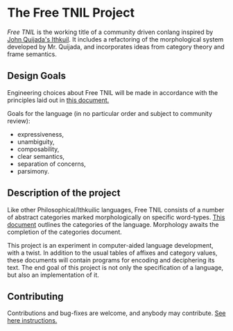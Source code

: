 # The Free TNIL Project
_Free TNIL_ is the working title of a community driven conlang inspired by [John
Quijada's Ithkuil](http://ithkuil.net). It includes a refactoring of the
morphological system developed by Mr. Quijada, and incorporates ideas from
category theory and frame semantics.

## Design Goals
Engineering choices about Free TNIL will be made in accordance with the
principles laid out in [this document.](./design-goals.md)

Goals for the language (in no particular order and subject to community review):
- expressiveness,
- unambiguity,
- composability,
- clear semantics,
- separation of concerns,
- parsimony.

## Description of the project
Like other Philosophical/Ithkuilic languages, Free TNIL consists of a number of
abstract categories marked morphologically on specific word-types.  [This
document](./docs/md/categories.md) outlines the categories of the language.
Morphology awaits the completion of the categories document.

This project is an experiment in computer-aided language development, with a
twist.  In addition to the usual tables of affixes and category values, these
documents will contain programs for encoding and deciphering its text.  The end
goal of this project is not only the specification of a language, but also an
implementation of it.

## Contributing
Contributions and bug-fixes are welcome, and anybody may contribute.  [See here
instructions.](./contribute.md)


